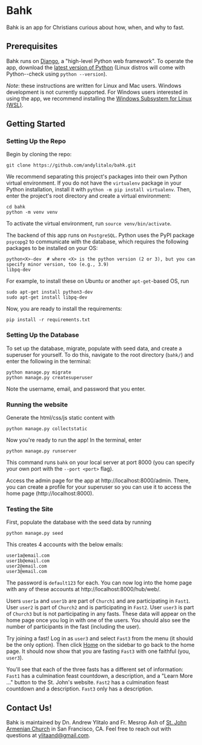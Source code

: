 # Bahk

Bahk is an app for Christians curious about how, when, and why to fast.

## Prerequisites

Bahk runs on [Django](https://www.djangoproject.com/), a "high-level Python web framework". To operate the app, 
download the [latest version of Python](https://www.python.org/downloads/)
(Linux distros will come with Python--check using `python --version`).

*Note*: these instructions are written for Linux and Mac users. Windows development is not currently supported. For
Windows users interested in using the app, we recommend installing the [Windows Subsystem for Linux (WSL)](https://learn.microsoft.com/en-us/windows/wsl/install).

## Getting Started

### Setting Up the Repo

Begin by cloning the repo:
```
git clone https://github.com/andylitalo/bahk.git
```

We recommend separating this project's packages into their own Python virtual environment. 
If you do not have the `virtualenv` package in your Python installation, install it with 
`python -m pip install virtualenv`.
Then, enter the project's root directory and create a virtual environment:
```
cd bahk
python -m venv venv
```

To activate the virtual environment, run `source venv/bin/activate`.

The backend of this app runs on `PostgreSQL`. Python uses the PyPI package `psycopg2` to communicate with the database,
which requires the following packages to be installed on your OS:
```
python<X>-dev  # where <X> is the python version (2 or 3), but you can specify minor version, too (e.g., 3.9)
libpq-dev
```

For example, to install these on Ubuntu or another `apt-get`-based OS, run
```
sudo apt-get install python3-dev
sudo apt-get install libpq-dev
```

 Now, you are ready to install the requirements:
```
pip install -r requirements.txt
```

### Setting Up the Database

To set up the database, migrate, populate with seed data, and create a superuser for yourself.
To do this, navigate to the root directory (`bahk/`) and enter the following in the terminal:
```
python manage.py migrate
python manage.py createsuperuser
```
Note the username, email, and password that you enter.

### Running the website
Generate the html/css/js static content with
```
python manage.py collectstatic
```

Now you're ready to run the app! In the terminal, enter
```
python manage.py runserver
```
This command runs `bahk` on your local server at port 8000 (you can specify your own port with the `--port <port>` flag).

Access the admin page for the app at http://localhost:8000/admin. There, you can create a profile for your superuser
so you can use it to access the home page (http://localhost:8000).

### Testing the Site

First, populate the database with the seed data by running
```
python manage.py seed
```

This creates 4 accounts with the below emails:
```
user1a@email.com
user1b@email.com
user2@email.com
user3@email.com
```
The password is `default123` for each. 
You can now log into the home page with any of these accounts at http://localhost:8000/hub/web/.

Users `user1a` and `user1b` are part of `Church1` and are participating in `Fast1`. User `user2` is part of `Church2`
and is participating in `Fast2`. User `user3` is part of `Church3` but is not participating in any fasts.
These data will appear on the home page once you log in with one of the users. You
should also see the number of participants in the fast (including the user).

Try joining a fast! Log in as `user3` and select `Fast3` from the menu (it should be the only option). Then click
[Home](http://localhost:8000/hub/?next=/hub/) on the sidebar to go back to the home page. It should now show that
you are fasting `Fast3` with one faithful (you, `user3`).

You'll see that each of the three fasts has a different set of information: `Fast1` has a culmination feast countdown,
a description, and a "Learn More ..." button to the St. John's website. `Fast2` has a culmination feast countdown and a
description. `Fast3` only has a description.

## Contact Us!

Bahk is maintained by Dn. Andrew Ylitalo and Fr. Mesrop Ash of [St. John Armenian Church](https://stjohnarmenianchurch.com/)
in San Francisco, CA. Feel free to reach out with questions at ylitaand@gmail.com.
